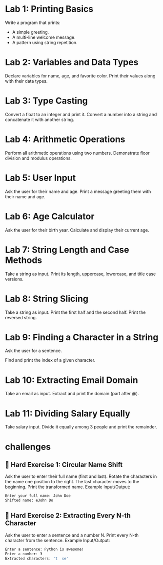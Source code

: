 # Lab 1: Printing Basics

Write a program that prints:

- A simple greeting.
- A multi-line welcome message.
- A pattern using string repetition.

# Lab 2: Variables and Data Types

Declare variables for name, age, and favorite color.
Print their values along with their data types.

# Lab 3: Type Casting

Convert a float to an integer and print it.
Convert a number into a string and concatenate it with another string.

# Lab 4: Arithmetic Operations

Perform all arithmetic operations using two numbers.
Demonstrate floor division and modulus operations.

# Lab 5: User Input

Ask the user for their name and age.
Print a message greeting them with their name and age.

# Lab 6: Age Calculator

Ask the user for their birth year.
Calculate and display their current age.

# Lab 7: String Length and Case Methods

Take a string as input.
Print its length, uppercase, lowercase, and title case versions.

# Lab 8: String Slicing

Take a string as input.
Print the first half and the second half.
Print the reversed string.

# Lab 9: Finding a Character in a String

Ask the user for a sentence.

Find and print the index of a given character.

# Lab 10: Extracting Email Domain

Take an email as input.
Extract and print the domain (part after @).

# Lab 11: Dividing Salary Equally

Take salary input.
Divide it equally among 3 people and print the remainder.

# challenges

## 🚀 Hard Exercise 1: Circular Name Shift

Ask the user to enter their full name (first and last).
Rotate the characters in the name one position to the right.
The last character moves to the beginning.
Print the transformed name.
Example Input/Output:

```bash
Enter your full name: John Doe
Shifted name: eJohn Do
```

## 🚀 Hard Exercise 2: Extracting Every N-th Character

Ask the user to enter a sentence and a number N.
Print every N-th character from the sentence.
Example Input/Output:

```bash
Enter a sentence: Python is awesome!
Enter a number: 3
Extracted characters: 't  se'
```
